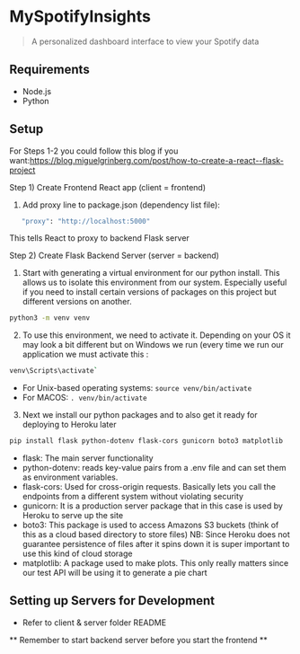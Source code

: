 # MySpotifyInsights

> A personalized dashboard interface to view your Spotify data

## Requirements

- Node.js
- Python

## Setup

For Steps 1-2 you could follow this blog if you want:https://blog.miguelgrinberg.com/post/how-to-create-a-react--flask-project

Step 1) Create Frontend React app (client = frontend)

1. Add proxy line to package.json (dependency list file):

```bash
   "proxy": "http://localhost:5000"
```

This tells React to proxy to backend Flask server

Step 2) Create Flask Backend Server (server = backend)

1. Start with generating a virtual environment for our python install. This allows us to isolate this environment from our system. Especially useful if you need to install certain versions of packages on this project but different versions on another.

```bash
python3 -m venv venv
```

2. To use this environment, we need to activate it. Depending on your OS it may look a bit different but on Windows we run (every time we run our application we must activate this :

```bash
venv\Scripts\activate`
```

- For Unix-based operating systems: `source venv/bin/activate`
- For MACOS: `. venv/bin/activate`

3. Next we install our python packages and to also get it ready for deploying to Heroku later

```bash
pip install flask python-dotenv flask-cors gunicorn boto3 matplotlib
```

- flask: The main server functionality
- python-dotenv: reads key-value pairs from a .env file and can set them as environment variables.
- flask-cors: Used for cross-origin requests. Basically lets you call the endpoints from a different system without violating security
- gunicorn: It is a production server package that in this case is used by Heroku to serve up the site
- boto3: This package is used to access Amazons S3 buckets (think of this as a cloud based directory to store files) NB: Since Heroku does not guarantee persistence of files after it spins down it is super important to use this kind of cloud storage
- matplotlib: A package used to make plots. This only really matters since our test API will be using it to generate a pie chart

## Setting up Servers for Development

- Refer to client & server folder README

** Remember to start backend server before you start the frontend **
